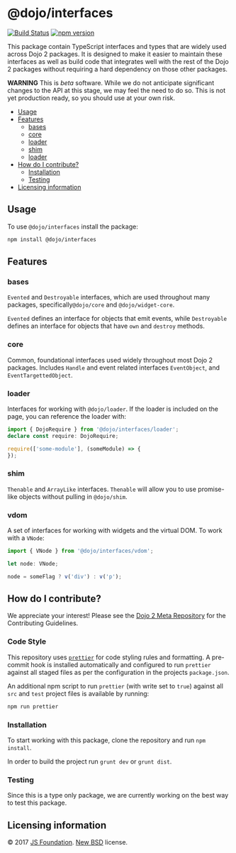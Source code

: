 # @dojo/interfaces

[![Build Status](https://travis-ci.org/dojo/interfaces.svg?branch=master)](https://travis-ci.org/dojo/interfaces)
[![npm version](https://badge.fury.io/js/%40dojo%2Finterfaces.svg)](https://badge.fury.io/js/%40dojo%2Finterfaces)

<!--
[![codecov](https://codecov.io/gh/dojo/interfaces/branch/master/graph/badge.svg)](https://codecov.io/gh/dojo/interfaces)
[![npm version](https://badge.fury.io/js/@dojo/interfaces.svg)](http://badge.fury.io/js/@dojo/interfaces)
-->

This package contain TypeScript interfaces and types that are widely used across Dojo 2 packages.  It is designed to make it
easier to maintain these interfaces as well as build code that integrates well with the rest of the Dojo 2 packages without
requiring a hard dependency on those other packages.

**WARNING** This is _beta_ software. While we do not anticipate significant changes to the API at this stage, we may feel the need to do so. This is not yet production ready, so you should use at your own risk.

- [Usage](#usage)
- [Features](#features)
  - [bases](#bases)
  - [core](#core)
  - [loader](#loader)
  - [shim](#shim)
  - [loader](#loader)
- [How do I contribute?](#how-do-I-contribute?)
  - [Installation](#installation)
  - [Testing](#testing)
- [Licensing information](#licensing-information)

## Usage

To use `@dojo/interfaces` install the package:

```bash
npm install @dojo/interfaces
```

## Features

### bases

`Evented` and `Destroyable` interfaces, which are used throughout many packages, specifically`@dojo/core` and `@dojo/widget-core`.

`Evented` defines an interface for objects that emit events, while `Destroyable` defines an interface for objects that have `own` and `destroy` methods.

### core

Common, foundational interfaces used widely throughout most Dojo 2 packages. Includes `Handle` and event related interfaces `EventObject`, and `EventTargettedObject`.

### loader

Interfaces for working with `@dojo/loader`.  If the loader is included on the page, you can reference the loader with:

```typescript
import { DojoRequire } from '@dojo/interfaces/loader';
declare const require: DojoRequire;

require(['some-module'], (someModule) => {
});
```

### shim

`Thenable` and `ArrayLike` interfaces. `Thenable` will allow you to use promise-like objects without pulling in `@dojo/shim`.

### vdom

A set of interfaces for working with widgets and the virtual DOM. To work with a `VNode`:

```typescript
import { VNode } from '@dojo/interfaces/vdom';

let node: VNode;

node = someFlag ? v('div') : v('p');
```

## How do I contribute?

We appreciate your interest!  Please see the [Dojo 2 Meta Repository](https://github.com/dojo/meta#readme) for the
Contributing Guidelines.

### Code Style

This repository uses [`prettier`](https://prettier.io/) for code styling rules and formatting. A pre-commit hook is installed automatically and configured to run `prettier` against all staged files as per the configuration in the projects `package.json`.

An additional npm script to run `prettier` (with write set to `true`) against all `src` and `test` project files is available by running:

```bash
npm run prettier
```

### Installation

To start working with this package, clone the repository and run `npm install`.

In order to build the project run `grunt dev` or `grunt dist`.

### Testing

Since this is a type only package, we are currently working on the best way to test this package.

## Licensing information

© 2017 [JS Foundation](https://js.foundation/). [New BSD](http://opensource.org/licenses/BSD-3-Clause) license.
